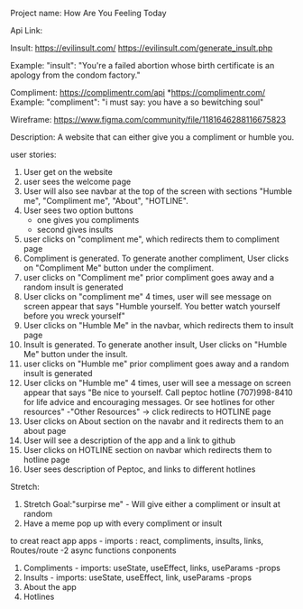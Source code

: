 Project name: How Are You Feeling Today


Api Link:

Insult: https://evilinsult.com/
https://evilinsult.com/generate_insult.php

Example: "insult": "You're a failed abortion whose birth certificate is an apology from the condom factory."
 
Compliment: https://complimentr.com/api
*https://complimentr.com/
Example: "compliment": "i must say: you have a so bewitching soul"

Wireframe:
https://www.figma.com/community/file/1181646288116675823

Description:
A website that can either give you a compliment or humble you.

user stories:
1. User get on the website
2. user sees the welcome page 
3. User will also see navbar at the top of the screen with sections "Humble me", "Compliment me", "About", "HOTLINE". 
3. User sees two option buttons
    - one  gives you compliments 
    - second gives insults 
4. user clicks on "compliment me", which redirects them to compliment page
5. Compliment is generated. To generate another compliment, User clicks on "Compliment Me" button under the compliment.
6. user clicks on "Compliment me" prior compliment goes away and a random insult is generated
7. User clicks on "compliment me" 4 times, user will see message on screen appear that says "Humble yourself. You better watch yourself before you wreck yourself"
8. User clicks on "Humble Me" in the navbar, which redirects them to insult page
9. Insult is generated. To generate another insult, User clicks on "Humble Me" button under the insult.
10. user clicks on "Humble me" prior compliment goes away and a random insult is generated
11. User clicks on "Humble me" 4 times, user will see a message on screen appear that says "Be nice to yourself. Call peptoc hotline (707)998-8410 for life advice and encouraging messages. Or see hotlines for other resources"
     -"Other Resources" -> click redirects to HOTLINE page 
12. User clicks on About section on the navabr and it redirects them to an about page 
13. User will see a description of the app and a link to github
14. User clicks on HOTLINE section on navbar which redirects them to hotline page
15. User sees description of Peptoc, and links to different hotlines

Stretch:
1. Stretch Goal:"surpirse me" - Will give either a compliment or insult at random 
2. Have a meme pop up with every compliment or insult 


to creat react app 
apps - imports : react, compliments, insults, links, Routes/route
-2 async functions
conponents 
1. Compliments - imports: useState, useEffect, links, useParams 
    -props 
2. Insults - imports: useState, useEffect, link, useParams 
    -props 
3. About the app
4. Hotlines

